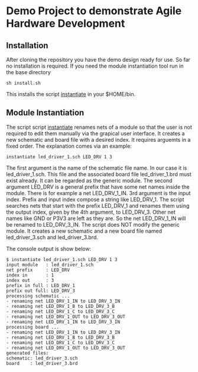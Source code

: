 # Demo Project to demonstrate Agile Hardware Development


## Installation
After cloning the repository you have the demo design ready for use.
So far no installation is required.
If you need the module instantiation tool run in the base directory

```
sh install.sh
```

This installs the script [instantiate](instantiate) in your $HOME/bin.

## Module Instantiation

The script script [instantiate](instantiate) renames nets of a module so that
the user is not required to edit them manually via the grapical user interface.
It creates a new schematic and board file with a desired index. 
It requires arguemts in a fixed order. The explanation comes via an example:
```
instantiate led_driver_1.sch LED_DRV 1 3
```
The first argument is the name of the schematic file name. In our case it is led_driver_1.sch.
This file and the associated board file led_driver_1.brd must exist already. It can be regarded
as the generic module.
The second argument LED_DRV is a general prefix that have some net names inside the module.
There is for example a net LED_DRV_1_IN. 
3rd argument is the input index. Prefix and input index compose a string like LED_DRV_1.
The script searches nets that start with the prefix LED_DRV_1 and renames them using
the output index, given by the 4th argument, to LED_DRV_3. Other net names like GND or P3V3
are left as they are.
So the net LED_DRV_1_IN will be renamed to LED_DRV_3_IN.
The script does NOT modify the generic module. It creates a new schematic
and a new board file named led_driver_3.sch and led_driver_3.brd.

The console output is show below:

```
$ instantiate led_driver_1.sch LED_DRV 1 3
input module   : led_driver_1.sch
net prefix     : LED_DRV
index in       : 1
index out      : 3
prefix in full : LED_DRV_1
prefix out full: LED_DRV_3
processing schematic ...
- renaming net LED_DRV_1_IN to LED_DRV_3_IN
- renaming net LED_DRV_1_B to LED_DRV_3_B
- renaming net LED_DRV_1_C to LED_DRV_3_C
- renaming net LED_DRV_1_OUT to LED_DRV_3_OUT
- renaming net LED_DRV_1_IN to LED_DRV_3_IN
processing board ...
- renaming net LED_DRV_1_IN to LED_DRV_3_IN
- renaming net LED_DRV_1_B to LED_DRV_3_B
- renaming net LED_DRV_1_C to LED_DRV_3_C
- renaming net LED_DRV_1_OUT to LED_DRV_3_OUT
generated files:
schematic: led_driver_3.sch
board    : led_driver_3.brd
```
